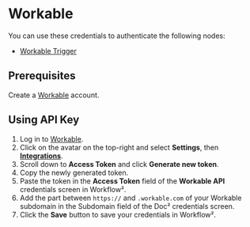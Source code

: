 # Workable

You can use these credentials to authenticate the following nodes:

- [Workable Trigger](/workflow/integrations/trigger-nodes/n8n-nodes-base.workableTrigger/)

## Prerequisites

Create a [Workable](https://www.workable.com/) account.

## Using API Key

1. Log in to [Workable](https://www.workable.com/).
2. Click on the avatar on the top-right and select **Settings**, then **[Integrations](https://workable.com/backend/settings/integrations)**.
3. Scroll down to **Access Token** and click **Generate new token**.
4. Copy the newly generated token.
6. Paste the token in the **Access Token** field of the **Workable API** credentials screen in Workflow².
7. Add the part between `https://` and `.workable.com` of your Workable subdomain in the Subdomain field of the Doc² credentials screen.
8. Click the **Save** button to save your credentials in Workflow².
